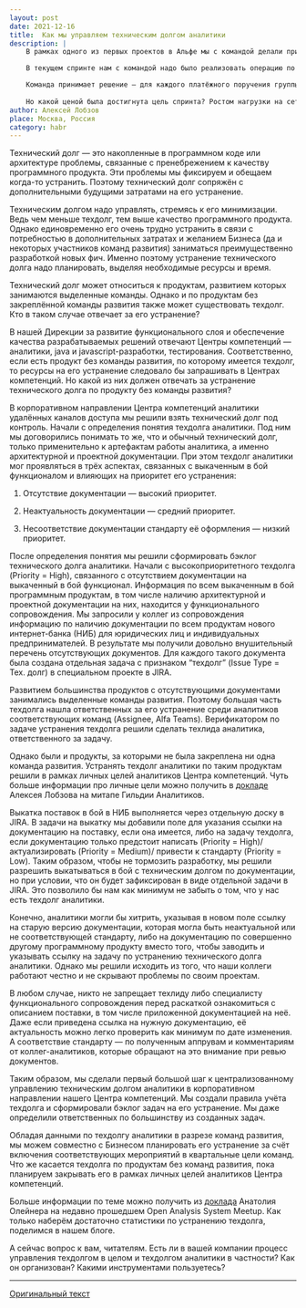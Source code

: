 ```yaml
---
layout: post
date: 2021-12-16
title:  Как мы управляем техническим долгом аналитики
description: |
    В рамках одного из первых проектов в Альфе мы с командой делали приложение по работе с группами платежей. Приложение позволяло вместо поштучной обработки каждой отдельной платёжки выбирать сразу несколько платёжных поручений, подписывать их и отправлять в Банк на исполнение. Всего за несколько кликов. Очень удобный функционал для клиентов, работающих со множеством платежей одновременно.<br><br>

    В текущем спринте нам с командой надо было реализовать операцию по отправке группы платежей в Банк (подписание и прочие подготовительные операции выполнялись в старой версии системы). Времени — всего неделя. Из наработок, которые мы могли бы переиспользовать, API, позволяющий отправлять в Банк на исполнение единичный платёж.<br><br>

    Команда принимает решение — для каждого платёжного поручения группы, выбранного на фронте, делать вызов существующего API для поштучной отправки платежей. Спустя неделю отчитываемся о достижении цели спринта. Новый функционал открыт на клиентов. Теперь они могут за пару кликов отправлять сразу десять, двадцать и больше платежей в Банк на исполнение. Ценность определённо есть.<br><br>
    
    Но какой ценой была достигнута цель спринта? Ростом нагрузки на сеть. Увеличением времени обработки запросов клиентов. Таймаутами. Решение было неоптимальным. У команды образовался техдолг.
author: Алексей Лобзов
place: Москва, Россия
category: habr
---
```


Технический долг — это накопленные в программном коде или архитектуре проблемы, связанные с пренебрежением к качеству программного продукта. Эти проблемы мы фиксируем и обещаем когда-то устранить. Поэтому технический долг сопряжён с дополнительными будущими затратами на его устранение.

Техническим долгом надо управлять, стремясь к его минимизации. Ведь чем меньше техдолг, тем выше качество программного продукта. Однако единовременно его очень трудно устранить в связи с потребностью в дополнительных затратах и желанием Бизнеса (да и некоторых участников команд развития) заниматься преимущественно разработкой новых фич. Именно поэтому устранение технического долга надо планировать, выделяя необходимые ресурсы и время.

Технический долг может относиться к продуктам, развитием которых занимаются выделенные команды. Однако и по продуктам без закреплённой команды развития также может существовать техдолг. Кто в таком случае отвечает за его устранение?

В нашей Дирекции за развитие функционального слоя и обеспечение качества разрабатываемых решений отвечают Центры компетенций — аналитики, java и javascript-разработки, тестирования. Соответственно, если есть продукт без команды развития, по которому имеется техдолг, то ресурсы на его устранение следовало бы запрашивать в Центрах компетенций. Но какой из них должен отвечать за устранение технического долга по продукту без команды развития?

В корпоративном направлении Центра компетенций аналитики удалённых каналов доступа мы решили взять технический долг под контроль. Начали с определения понятия техдолга аналитики. Под ним мы договорились понимать то же, что и обычный технический долг, только применительно к артефактам работы аналитика, а именно архитектурной и проектной документации. При этом техдолг аналитики мог проявляться в трёх аспектах, связанных с выкаченным в бой функционалом и влияющих на приоритет его устранения:

1. Отсутствие документации — высокий приоритет.

2. Неактуальность документации — средний приоритет.

3. Несоответствие документации стандарту её оформления — низкий приоритет.

После определения понятия мы решили сформировать бэклог технического долга аналитики. Начали с высокоприоритетного техдолга (Priority = High), связанного с отсутствием документации на выкаченный в бой функционал. Информация по всем выкаченным в бой программным продуктам, в том числе наличию архитектурной и проектной документации на них, находится у функционального сопровождения. Мы запросили у коллег из сопровождения информацию по наличию документации по всем продуктам нового интернет-банка (НИБ) для юридических лиц и индивидуальных предпринимателей. В результате мы получили довольно внушительный перечень отсутствующих документов. Для каждого такого документа была создана отдельная задача с признаком “техдолг” (Issue Type = Тех. долг) в специальном проекте в JIRA.

Развитием большинства продуктов с отсутствующими документами занимались выделенные команды развития. Поэтому большая часть техдолга нашла ответственных за его устранение среди аналитиков соответствующих команд (Assignee, Alfa Teams). Верификатором по задаче устранения техдолга решили сделать техлида аналитика, ответственного за задачу.

Однако были и продукты, за которыми не была закреплена ни одна команда развития. Устранять техдолг аналитики по таким продуктам решили в рамках личных целей аналитиков Центра компетенций. Чуть больше информации про личные цели можно получить в [докладе](https://www.youtube.com/watch?v=P8XjS8Lgocs) Алексея Лобзова на митапе Гильдии Аналитиков.

Выкатка поставок в бой в НИБ выполняется через отдельную доску в JIRA. В задачи на выкатку мы добавили поле для указания ссылки на документацию на поставку, если она имеется, либо на задачу техдолга, если документацию только предстоит написать (Priority = High)/ актуализировать (Priority = Medium)/ привести к стандарту (Priority = Low). Таким образом, чтобы не тормозить разработку, мы решили разрешить выкатываться в бой с техническим долгом по документации, но при условии, что он будет зафиксирован в виде отдельной задачи в JIRA. Это позволило бы нам как минимум не забыть о том, что у нас есть техдолг аналитики.

Конечно, аналитики могли бы хитрить, указывая в новом поле ссылку на старую версию документации, которая могла быть неактуальной или не соответствующей стандарту, либо на документацию по совершенно другому программному продукту вместо того, чтобы заводить и указывать ссылку на задачу по устранению технического долга аналитики. Однако мы решили исходить из того, что наши коллеги работают честно и не скрывают проблемы по своим проектам.

В любом случае, никто не запрещает техлиду либо специалисту функционального сопровождения перед раскаткой ознакомиться с описанием поставки, в том числе приложенной документацией на неё. Даже если приведена ссылка на нужную документацию, её актуальность можно легко проверить как минимум по дате изменения. А соответствие стандарту — по полученным аппрувам и комментариям от коллег-аналитиков, которые обращают на это внимание при ревью документов.

Таким образом, мы сделали первый большой шаг к централизованному управлению техническим долгом аналитики в корпоративном направлении нашего Центра компетенций. Мы создали правила учёта техдолга и сформировали бэклог задач на его устранение. Мы даже определили ответственных по большинству из созданных задач.

Обладая данными по техдолгу аналитики в разрезе команд развития, мы можем совместно с Бизнесом планировать его устранение за счёт включения соответствующих мероприятий в квартальные цели команд. Что же касается техдолга по продуктам без команд развития, пока планируем закрывать его в рамках личных целей аналитиков Центра компетенций.

Больше информации по теме можно получить из [доклада](https://www.youtube.com/watch?v=GNHc7MSHR30) Анатолия Олейнера на недавно прошедшем Open Analysis System Meetup. Как только наберём достаточно статистики по устранению техдолга, поделимся в нашем блоге.

А сейчас вопрос к вам, читателям. Есть ли в вашей компании процесс управления техдолгом в целом и техдолгом аналитики в частности? Как он организован? Какими инструментами пользуетесь?

---

[Оригинальный текст](https://habr.com/ru/companies/alfa/articles/595823/)